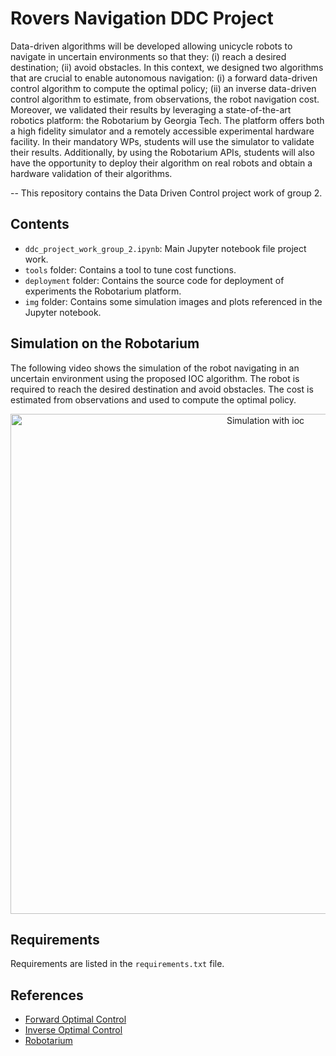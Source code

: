 # Rovers Navigation DDC Project

Data-driven algorithms will be developed allowing unicycle robots to navigate in uncertain environments so that they: 
(i) reach a desired destination; 
(ii) avoid obstacles. 
In this context, we designed two algorithms that are crucial to enable autonomous navigation: 
(i) a forward data-driven control algorithm to compute the optimal policy; 
(ii) an inverse data-driven control algorithm to estimate, from observations, the robot navigation cost. Moreover, we validated their results by leveraging a state-of-the-art robotics platform: the Robotarium by Georgia Tech. 
The platform offers both a high fidelity simulator and a remotely accessible experimental hardware facility. In their mandatory WPs, students will use the simulator to validate their results. Additionally, by using the Robotarium APIs, students will also have the opportunity to deploy their algorithm on real robots and obtain a hardware validation of their algorithms.

-- This repository contains the Data Driven Control project work of group 2. 

## Contents

- `ddc_project_work_group_2.ipynb`: Main Jupyter notebook file project work.
- `tools` folder: Contains a tool to tune cost functions.
- `deployment` folder: Contains the source code for deployment of experiments the Robotarium platform.
- `img` folder: Contains some simulation images and plots referenced in the Jupyter notebook.
## Simulation on the Robotarium
The following video shows the simulation of the robot navigating in an uncertain environment using the proposed IOC algorithm. The robot is required to reach the desired destination and avoid obstacles. The cost is estimated from observations and used to compute the optimal policy.
<p align="center">
  <img width="800" src="[https://github.com/my-rice/rovers_navigation/assets/13086284/9e07beed-d882-4bcd-a392-7f60fe26e845](https://github.com/my-rice/rovers_navigation/blob/main/videos/robotarium-poposed-ioc.mp4)" alt="Simulation with ioc"/>
</p>

## Requirements
Requirements are listed in the `requirements.txt` file.

## References
- [Forward Optimal Control](https://arxiv.org/abs/2306.13928)
- [Inverse Optimal Control](https://arxiv.org/abs/2306.13928)
- [Robotarium](https://www.robotarium.gatech.edu/)
